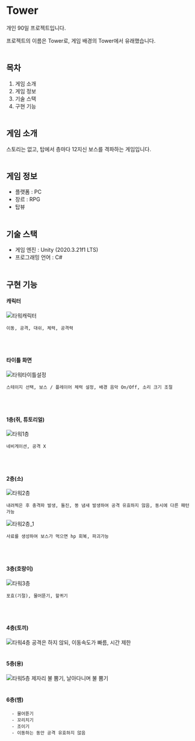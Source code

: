 # Tower
  개인 90일 프로젝트입니다.
  
  프로젝트의 이름은 Tower로, 게임 배경의 Tower에서 유래했습니다.
<br/><br/>

## 목차
  1. 게임 소개
  2. 게임 정보
  2. 기술 스택
  3. 구현 기능
  <br/><br/>
  
## 게임 소개
  스토리는 없고, 탑에서 층마다 12지신 보스를 격파하는 게임입니다.
<br/><br/>
  
## 게임 정보
  - 플랫폼 : PC
  - 장르 : RPG
  - 탑뷰
<br/><br/>

## 기술 스택
  - 게임 엔진 : Unity (2020.3.21f1 LTS)
  - 프로그래밍 언어 : C#
<br/><br/>

## 구현 기능

#### 캐릭터
![타워캐릭터](https://user-images.githubusercontent.com/40791869/216668203-81ff285b-e225-495c-b697-56c00e1d54ca.gif)
    
    이동, 공격, 대쉬, 체력, 공격력
<br/><br/>
    
#### 타이틀 화면
![타워타이틀설정](https://user-images.githubusercontent.com/40791869/216666772-93cdca82-d651-4b96-84b8-4702a65d44c5.gif)

    스테이지 선택, 보스 / 플레이어 체력 설정, 배경 음악 On/Off, 소리 크기 조절
<br/><br/>
    
#### 1층(쥐, 튜토리얼)
![타워1층](https://user-images.githubusercontent.com/40791869/216669684-377ccca9-26d6-4fc4-bae1-836030b92ea0.gif)

    네비게이션, 공격 X
<br/><br/>
      
#### 2층(소)
![타워2층](https://user-images.githubusercontent.com/40791869/216676478-a8bdd45b-9ca1-4a41-91d4-3e5d2122434c.gif)

    내려찍은 후 충격파 발생, 돌진, 똥 냄새 발생하여 공격 유효하지 않음, 동시에 다른 패턴 가능

![타워2층_1](https://user-images.githubusercontent.com/40791869/216676674-e36c98e9-6c23-49b8-9380-1e109861747d.gif)

    사료를 생성하여 보스가 먹으면 hp 회복, 파괴가능
<br/><br/>
      
#### 3층(호랑이)
![타워3층](https://user-images.githubusercontent.com/40791869/216750126-3b2c4a3c-6154-4194-bf18-56ee81bde648.gif)


    포효(기절), 물어뜯기, 할퀴기
<br/><br/>
    
#### 4층(토끼)
![타워4층](https://user-images.githubusercontent.com/40791869/216750180-429908ca-ea20-4c43-bc79-3f3fcc25c8c7.gif)
    공격은 하지 않되, 이동속도가 빠름, 시간 제한
<br/><br/>
    
#### 5층(용)
![타워5층](https://user-images.githubusercontent.com/40791869/216750490-208692e7-35e8-4a06-b4cd-b0126b20bf39.gif)
    제자리 불 뿜기, 날아다니며 불 뿜기
 <br/><br/>
 
#### 6층(뱀)
      - 물어뜯기
      - 꼬리치기
      - 조이기
      - 이동하는 동안 공격 유효하지 않음

